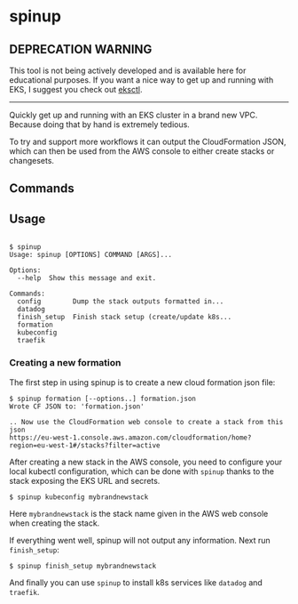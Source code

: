 # spinup

## DEPRECATION WARNING

This tool is not being actively developed and is available here for
educational purposes.  If you want a nice way to get up and running
with EKS, I suggest you check out [eksctl](https://github.com/weaveworks/eksctl).

---

Quickly get up and running with an EKS cluster in a brand new VPC.  Because
doing that by hand is extremely tedious.

To try and support more workflows it can output the CloudFormation JSON, which
can then be used from the AWS console to either create stacks or changesets.

## Commands

## Usage

```

$ spinup
Usage: spinup [OPTIONS] COMMAND [ARGS]...

Options:
  --help  Show this message and exit.

Commands:
  config        Dump the stack outputs formatted in...
  datadog
  finish_setup  Finish stack setup (create/update k8s...
  formation
  kubeconfig
  traefik

```

### Creating a new formation

The first step in using spinup is to create a new cloud formation json file:

    $ spinup formation [--options..] formation.json
    Wrote CF JSON to: 'formation.json'

    .. Now use the CloudFormation web console to create a stack from this json
    https://eu-west-1.console.aws.amazon.com/cloudformation/home?region=eu-west-1#/stacks?filter=active


After creating a new stack in the AWS console, you need to configure your local
kubectl configuration, which can be done with `spinup` thanks to the stack exposing
the EKS URL and secrets.

    $ spinup kubeconfig mybrandnewstack

Here `mybrandnewstack` is the stack name given in the AWS web console when creating
the stack.

If everything went well, spinup will not output any information.  Next run `finish_setup`:

    $ spinup finish_setup mybrandnewstack

And finally you can use `spinup` to install k8s services like `datadog` and `traefik`.
